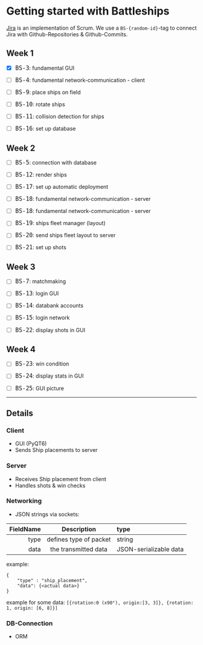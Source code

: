 # Getting started with Battleships

[Jira](https://atlassian.net/) is an implementation of Scrum.
We use a `BS-{random-id}`-tag to connect Jira with Github-Repositories & Github-Commits.

## Week 1

- [X] <font size="4">`BS-3`</font>: fundamental GUI

- [ ] <font size="4">`BS-4`</font>: fundamental network-communication - client

- [ ] <font size="4">`BS-9`</font>: place ships on field

- [ ] <font size="4">`BS-10`</font>: rotate ships

- [ ] <font size="4">`BS-11`</font>: collision detection for ships

- [ ] <font size="4">`BS-16`</font>: set up database

## Week 2

- [ ] <font size="4">`BS-5`</font>: connection with database

- [ ] <font size="4">`BS-12`</font>: render ships

- [ ] <font size="4">`BS-17`</font>: set up automatic deployment

- [ ] <font size="4">`BS-18`</font>: fundamental network-communication - server

- [ ] <font size="4">`BS-18`</font>: fundamental network-communication - server

- [ ] <font size="4">`BS-19`</font>: ships fleet manager (layout)

- [ ] <font size="4">`BS-20`</font>: send ships fleet layout to server

- [ ] <font size="4">`BS-21`</font>: set up shots

## Week 3

- [ ] <font size="4">`BS-7`</font>: matchmaking

- [ ] <font size="4">`BS-13`</font>: login GUI

- [ ] <font size="4">`BS-14`</font>: databank accounts

- [ ] <font size="4">`BS-15`</font>: login network

- [ ] <font size="4">`BS-22`</font>: display shots in GUI

## Week 4

- [ ] <font size="4">`BS-23`</font>: win condition

- [ ] <font size="4">`BS-24`</font>: display stats in GUI

- [ ] <font size="4">`BS-25`</font>: GUI picture

---

## Details

### Client

- GUI (PyQT6)
- Sends Ship placements to server

### Server

- Receives Ship placement from client
- Handles shots & win checks

### Networking

- JSON strings via sockets:

| FieldName |      Description       | type                   |
| --------: | :--------------------: | :--------------------- |
|      type | defines type of packet | string                 |
|      data |  the transmitted data  | JSON-serializable data |

example:

```
{
	"type" : "ship_placement",
	"data": {<actual data>}
}
```

example for some data:
`[{rotation:0 (x90°), origin:[3, 3]}, {rotation: 1, origin: [6, 8]}]`

### DB-Connection

- ORM
